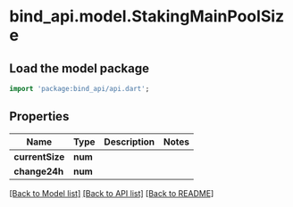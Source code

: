 # bind_api.model.StakingMainPoolSize

## Load the model package
```dart
import 'package:bind_api/api.dart';
```

## Properties
Name | Type | Description | Notes
------------ | ------------- | ------------- | -------------
**currentSize** | **num** |  | 
**change24h** | **num** |  | 

[[Back to Model list]](../README.md#documentation-for-models) [[Back to API list]](../README.md#documentation-for-api-endpoints) [[Back to README]](../README.md)


